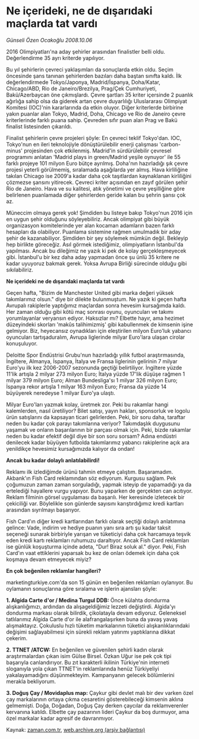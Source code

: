 # Ne içerideki, ne de dışarıdaki maçlarda tat vardı

*Günseli Özen Ocakoğlu 2008.10.06*

<tr><td class="metin" colspan="2" style="padding-top: 20px; padding-left: 5px; padding-right: 10px;">2016 Olimpiyatları'na aday şehirler arasından finalistler belli oldu. Değerlendirme 35 ayrı kriterde yapılıyor.</td></tr><tr><td class="metin" colspan="2" style="padding-top: 20px; padding-left: 5px; padding-right: 10px;"><p> Bu yıl şehirlerin çevreci yaklaşımları da sonuçlarda etkin oldu. Seçim öncesinde şans tanınan şehirlerden bazıları daha baştan sınıfta kaldı. İlk değerlendirmede Tokyo/Japonya, Madrid/İspanya, Doha/Katar, Chicago/ABD, Rio de Janeiro/Brezilya, Prag/Çek Cumhuriyeti, Bakü/Azerbaycan öne çıkmışlardı. Çevre şartları 35 kriter içersinde 2 puanlık ağırlığa sahip olsa da giderek artan çevre duyarlılığı Uluslararası Olimpiyat Komitesi (IOC)'nin kararlarında da etkin oluyor. Diğer kriterlerde birbirine yakın puanlar alan Tokyo, Madrid, Doha, Chicago ve Rio de Janeiro çevre kriterlerinde farklı puana sahip. Çevreden sıfır puan alan Prag ve Bakü finalist listesinden çıkarıldı. 
<p> Finalist şehirlerin çevre projeleri şöyle: En çevreci teklif Tokyo'dan. IOC, Tokyo'nun en ileri teknolojiyle dönüştürülebilir enerji çalışması 'carbon-minus' projesinden çok etkilenmiş. Madrid'in sürdürülebilir çevresel programını anlatan 'Madrid plays in green/Madrid yeşile oynuyor' ile 55 farklı projeye 101 milyon Euro bütçe ayrılmış. Doha'nın hazırladığı şık çevre projesi yeterli görülmemiş, sıralamada aşağılarda yer almış. Hava kirliliğine takılan Chicago ise 2009'a kadar daha çok taşıtlardan kaynaklanan kirliliğini çözmezse şansını yitirecek. Çevreci kriter açısından en zayıf görülen şehir Rio de Janeiro. Hava ve su kalitesi, atık yönetimi ve çevre yeşilliğine göre belirlenen puanlamada diğer şehirlerden geride kalan bu şehrin şansı çok az. 
<p> Müneccim olmaya gerek yok! Şimdiden bu listeye bakıp Tokyo'nun 2016 için en uygun şehir olduğunu söyleyebiliriz. Ancak olimpiyat gibi büyük organizasyon komitelerinde yer alan kocaman adamların bazen farklı hesapları da olabiliyor. Puanlama sistemine rağmen umulmadık bir aday şehir de kazanabiliyor. Şimdiden bir şey söylemek mümkün değil. Bekleyip hep birlikte göreceğiz. Asıl görmek istediğimiz, olimpiyatların İstanbul'da yapılması. Ancak bu dileğimiz ne yazık ki pek de kolay gerçekleşmeyecek gibi. İstanbul'u bir kez daha aday yapmadan önce şu ünlü 35 kritere ne kadar uyuyoruz bakmak gerek. Yoksa Avrupa Birliği sürecinde olduğu gibi sıkılabiliriz. 
<p><b>Ne içerideki ne de dışarıdaki maçlarda tat vardı</b>
<p>Geçen hafta, "Bizim de Manchester United gibi marka değeri yüksek takımlarımız olsun." diye bir dilekte bulunmuştum. Ne yazık ki geçen hafta Avrupalı rakiplerle yaptığımız maçlardan sonra hevesim kursağımda kaldı. Her zaman olduğu gibi kötü maç sonrası oyunu, oyuncuları ve takımı yorumlayanlar veryansın ediyor. Haksızlar mı? Elbette hayır, ama hezimet düzeyindeki skorları 'makûs talihimizmiş' gibi kabullenmek de kimsenin işine gelmiyor. Biz, heyecansız oynadıkları için eleştirilen milyon Euro'luk yabancı oyuncuları tartışaduralım, Avrupa liglerinde milyar Euro'lara ulaşan cirolar konuşuluyor.
<p> Deloitte Spor Endüstrisi Grubu'nun hazırladığı yıllık futbol araştırmasında, İngiltere, Almanya, İspanya, İtalya ve Fransa liglerinin gelirinin 7 milyar Euro'yu ilk kez 2006-2007 sezonunda geçtiği belirtiliyor. İngiltere yüzde 11'lik artışla 2 milyar 273 milyon Euro; İtalya yüzde 17'lik düşüşe rağmen 1 milyar 379 milyon Euro; Alman Bundesliga'sı 1 milyar 326 milyon Euro; İspanya rekor artışla 1 milyar 163 milyon Euro; Fransa da yüzde 14 büyüyerek neredeyse 1 milyar Euro'ya ulaştı. 
<p> Milyar Euro'ları yazmak kolay, üretmek zor. Peki bu rakamlar hangi kalemlerden, nasıl üretiliyor? Bilet satışı, yayın hakları, sponsorluk ve logolu ürün satışlarını da kapsayan ticari gelirlerden. Peki, bir soru daha, taraftar neden bu kadar çok parayı takımlarına veriyor? Takımdaşlık duygusunu yaşamak ve onların başarılarının bir parçası olmak için. Peki, bizde rakamlar neden bu kadar efektif değil diye bir son soru sorsam? Adına endüstri denilecek kadar büyüyen futbolda takımlarımız yabancı rakiplerine açık ara yenildikçe hevesimiz kursağımızda kalıyor da ondan!
<p><b>Ancak bu kadar dolaylı anlatılabilirdi!</b>
<p>Reklamı ilk izlediğimde ürünü tahmin etmeye çalıştım. Başaramadım. Akbank'ın Fish Card reklamından söz ediyorum. Kurgusu sağlam. Pek çoğumuzun zaman zaman sorguladığı, yapmak isteyip de yapamadığı ya da ertelediği hayallere vurgu yapıyor. Bunu yaparken de gerçekten can acıtıyor. Reklam filminin görsel uygulaması da başarılı. Her keresinde izletecek bir çekiciliği var. Böylelikle son günlerde sayısını karıştırdığımız kredi kartları arasından sıyrılmayı başarıyor. 
<p> Fish Card'ın diğer kredi kartlarından farklı olarak seçtiği dolaylı anlatımına gelince: Vade, indirim ve hediye puanın yanı sıra artı şu kadar taksit seçeneği sunarak birbiriyle yarışan ve tüketiciyi daha çok harcamaya teşvik eden kredi kartı reklamları ruhumuzu daraltıyor. Ancak Fish Card reklamları ise günlük koşuşturma içinde adeta, "Dur! Biraz soluk al." diyor. Peki, Fish Card'ın vaat ettiklerini yaparsak bu kez de onları ödemek için daha çok koşmaya devam etmeyecek miyiz?
<p><b>En çok beğenilen reklamlar hangileri?</b>
<p>marketingturkiye.com'da son 15 günün en beğenilen reklamları oylanıyor. Bu oylamanın sonuçlarına göre sıralama ve işlerin ajansları şöyle:
<p><b>1. Algida Carte d'or / Medina Turgul DDB:</b> Önce külahta dondurma alışkanlığımızı, ardından da alışageldiğimiz lezzeti değiştirdi. Algida'yı dondurma markası olarak bilirdik, çikolatayla devam ediyoruz. Geleneksel tatlılarımız Algida Carte d'or ile alafrangalaşırken buna da yavaş yavaş alışmaktayız. Çokuluslu hızlı tüketim markalarının tüketici alışkanlıklarındaki değişimi sağlayabilmesi için sürekli reklam yatırımı yaptıklarına dikkat çekerim. 
<p><b>2. TTNET /ATCW:</b> En beğenilen ve güvenilen şehirli kadın olarak araştırmalardan çıkan isim Gülse Birsel. Özkan Uğur ise pek çok tipi başarıyla canlandırıyor. Bu zıt karakterli ikilinin Türkiye'nin interneti sloganıyla yola çıkan TTNET'in reklamlarında henüz Türkiyeliyi yakalayamadığını düşünmekteyim. Kampanyanın gelecek bölümlerini merakla bekliyorum.
<p><b>3. Doğuş Çay / Movidaplus map:</b> Çaykur gibi devlet malı bir dev varken özel çay markalarının ortaya çıkma cesaretini gösterebileceği kimsenin aklına gelmemişti. Doğa, Doğadan, Doğuş Çay derken çaycılar da reklamverenler kervanına katıldı. Elbette çay pazarının lideri Çaykur da boş durmuyor, ama özel markalar kadar agresif de davranmıyor. <br/></p></p></p></p></p></p></p></p></p></p></p></p></p></p></p></td></tr>

Kaynak: [zaman.com.tr](http://zaman.com.tr/yazar.do?yazino=745927), [web.archive.org (arşiv bağlantısı)](http://web.archive.org/web/20081208204233/http://www.zaman.com.tr:80/yazar.do?yazino=745927)
